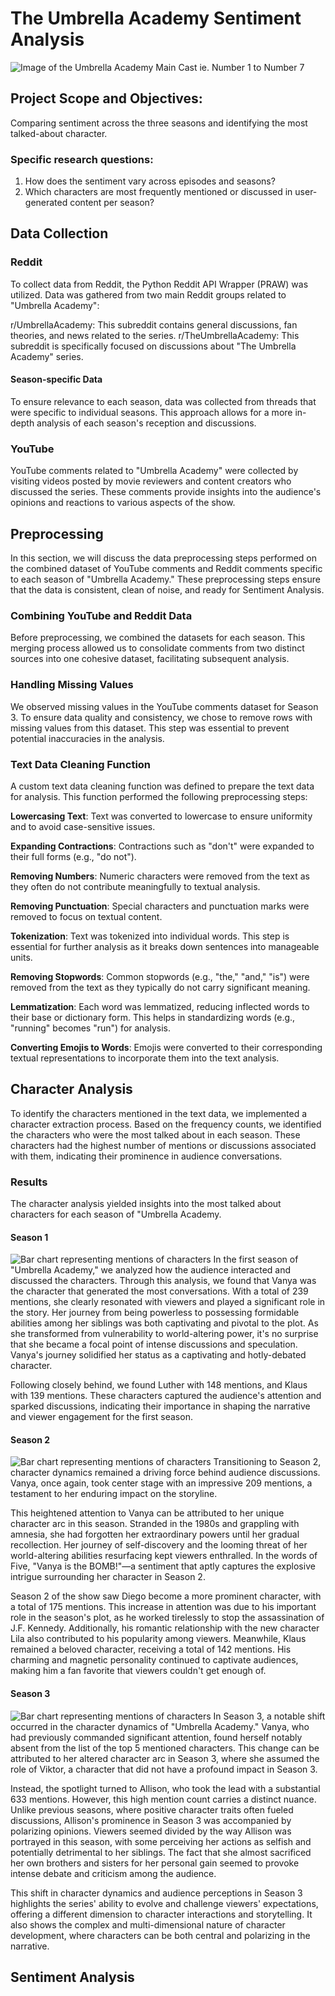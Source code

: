 # The Umbrella Academy Sentiment Analysis
![Image of the Umbrella Academy Main Cast ie. Number 1 to Number 7](https://github.com/quincynjoroge/The-Umbrella-Academy-Sentiment-Analysis/blob/main/brelly.png)

## Project Scope and Objectives:
Comparing sentiment across the three seasons and identifying the most talked-about character.
### Specific research questions:
1. How does the sentiment vary across episodes and seasons?
2. Which characters are most frequently mentioned or discussed in user-generated content per season?
## Data Collection
### Reddit
To collect data from Reddit, the Python Reddit API Wrapper (PRAW) was utilized. Data was gathered from two main Reddit groups related to "Umbrella Academy":

r/UmbrellaAcademy: This subreddit contains general discussions, fan theories, and news related to the series.
r/TheUmbrellaAcademy: This subreddit is specifically focused on discussions about "The Umbrella Academy" series.
#### Season-specific Data
To ensure relevance to each season, data was collected from threads that were specific to individual seasons. This approach allows for a more in-depth analysis of each season's reception and discussions.
### YouTube
YouTube comments related to "Umbrella Academy" were collected by visiting videos posted by movie reviewers and content creators who discussed the series. These comments provide insights into the audience's opinions and reactions to various aspects of the show.

## Preprocessing
In this section, we will discuss the data preprocessing steps performed on the combined dataset of YouTube comments and Reddit comments specific to each season of "Umbrella Academy."
These preprocessing steps ensure that the data is consistent, clean of noise, and ready for Sentiment Analysis.

### Combining YouTube and Reddit Data
Before preprocessing, we combined the datasets for each season. This merging process allowed us to consolidate comments from two distinct sources into one cohesive dataset, facilitating subsequent analysis.

### Handling Missing Values
We observed missing values in the YouTube comments dataset for Season 3. To ensure data quality and consistency, we chose to remove rows with missing values from this dataset. This step was essential to prevent potential inaccuracies in the analysis.

### Text Data Cleaning Function
A custom text data cleaning function was defined to prepare the text data for analysis. This function performed the following preprocessing steps:

**Lowercasing Text**: Text was converted to lowercase to ensure uniformity and to avoid case-sensitive issues.

**Expanding Contractions**: Contractions such as "don't" were expanded to their full forms (e.g., "do not").

**Removing Numbers**: Numeric characters were removed from the text as they often do not contribute meaningfully to textual analysis.

**Removing Punctuation**: Special characters and punctuation marks were removed to focus on textual content.

**Tokenization**: Text was tokenized into individual words. This step is essential for further analysis as it breaks down sentences into manageable units.

**Removing Stopwords**: Common stopwords (e.g., "the," "and," "is") were removed from the text as they typically do not carry significant meaning.

**Lemmatization**: Each word was lemmatized, reducing inflected words to their base or dictionary form. This helps in standardizing words (e.g., "running" becomes "run") for analysis.

**Converting Emojis to Words**: Emojis were converted to their corresponding textual representations to incorporate them into the text analysis.

## Character Analysis
To identify the characters mentioned in the text data, we implemented a character extraction process. Based on the frequency counts, we identified the characters who were the most talked about in each season. These characters had the highest number of mentions or discussions associated with them, indicating their prominence in audience conversations.
### Results
The character analysis yielded insights into the most talked about characters for each season of "Umbrella Academy.
#### Season 1 
![Bar chart representing mentions of characters](https://github.com/quincynjoroge/The-Umbrella-Academy-Sentiment-Analysis/blob/main/s1_character.png)
In the first season of "Umbrella Academy," we analyzed how the audience interacted and discussed the characters. Through this analysis, we found that Vanya was the character that generated the most conversations. With a total of 239 mentions, she clearly resonated with viewers and played a significant role in the story. Her journey from being powerless to possessing formidable abilities among her siblings was both captivating and pivotal to the plot. As she transformed from vulnerability to world-altering power, it's no surprise that she became a focal point of intense discussions and speculation. Vanya's journey solidified her status as a captivating and hotly-debated character.

Following closely behind, we found Luther with 148 mentions, and Klaus with 139 mentions. These characters captured the audience's attention and sparked discussions, indicating their importance in shaping the narrative and viewer engagement for the first season.

#### Season 2
![Bar chart representing mentions of characters](https://github.com/quincynjoroge/The-Umbrella-Academy-Sentiment-Analysis/blob/main/s2_character.png)
Transitioning to Season 2, character dynamics remained a driving force behind audience discussions. Vanya, once again, took center stage with an impressive 209 mentions, a testament to her enduring impact on the storyline. 

This heightened attention to Vanya can be attributed to her unique character arc in this season. Stranded in the 1980s and grappling with amnesia, she had forgotten her extraordinary powers until her gradual recollection. Her journey of self-discovery and the looming threat of her world-altering abilities resurfacing kept viewers enthralled. In the words of Five, "Vanya is the BOMB!"—a sentiment that aptly captures the explosive intrigue surrounding her character in Season 2.

Season 2 of the show saw Diego become a more prominent character, with a total of 175 mentions. This increase in attention was due to his important role in the season's plot, as he worked tirelessly to stop the assassination of J.F. Kennedy. Additionally, his romantic relationship with the new character Lila also contributed to his popularity among viewers. Meanwhile, Klaus remained a beloved character, receiving a total of 142 mentions. His charming and magnetic personality continued to captivate audiences, making him a fan favorite that viewers couldn't get enough of.

#### Season 3
![Bar chart representing mentions of characters](https://github.com/quincynjoroge/The-Umbrella-Academy-Sentiment-Analysis/blob/main/s3_character.png)
In Season 3, a notable shift occurred in the character dynamics of "Umbrella Academy." Vanya, who had previously commanded significant attention, found herself notably absent from the list of the top 5 mentioned characters. This change can be attributed to her altered character arc in Season 3, where she assumed the role of Viktor, a character that did not have a profound impact in Season 3. 

Instead, the spotlight turned to Allison, who took the lead with a substantial 633 mentions. However, this high mention count carries a distinct nuance. Unlike previous seasons, where positive character traits often fueled discussions, Allison's prominence in Season 3 was accompanied by polarizing opinions. Viewers seemed divided by the way Allison was portrayed in this season, with some perceiving her actions as selfish and potentially detrimental to her siblings. The fact that she almost sacrificed her own brothers and sisters for her personal gain seemed to provoke intense debate and criticism among the audience. 

This shift in character dynamics and audience perceptions in Season 3 highlights the series' ability to evolve and challenge viewers' expectations, offering a different dimension to character interactions and storytelling. It also shows the complex and multi-dimensional nature of character development, where characters can be both central and polarizing in the narrative.
## Sentiment Analysis

